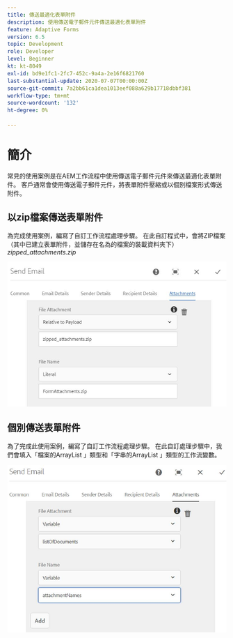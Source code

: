 ```yaml
---
title: 傳送最適化表單附件
description: 使用傳送電子郵件元件傳送最適化表單附件
feature: Adaptive Forms
version: 6.5
topic: Development
role: Developer
level: Beginner
kt: kt-8049
exl-id: bd9e1fc1-2fc7-452c-9a4a-2e16f6821760
last-substantial-update: 2020-07-07T00:00:00Z
source-git-commit: 7a2bb61ca1dea1013eef088a629b17718dbbf381
workflow-type: tm+mt
source-wordcount: '132'
ht-degree: 0%

---
```


# 簡介



常見的使用案例是在AEM工作流程中使用傳送電子郵件元件來傳送最適化表單附件。
客戶通常會使用傳送電子郵件元件，將表單附件壓縮或以個別檔案形式傳送附件。

## 以zip檔案傳送表單附件

為完成使用案例，編寫了自訂工作流程處理步驟。 在此自訂程式中，會將ZIP檔案（其中已建立表單附件，並儲存在名為的檔案的裝載資料夾下） *zipped_attachments.zip*

![send-form-attachments](assets/send-form-attachments.JPG)

## 個別傳送表單附件

為了完成此使用案例，編寫了自訂工作流程處理步驟。 在此自訂處理步驟中，我們會填入「檔案的ArrayList 」類型和「字串的ArrayList 」類型的工作流變數。

![send-list-of-documents](assets/send-list-of-documents.JPG)
